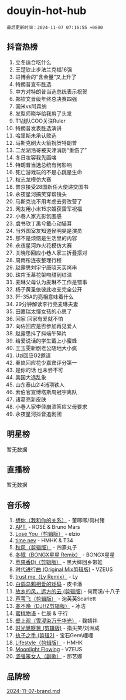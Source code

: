 # douyin-hot-hub

`最后更新时间：2024-11-07 07:16:55 +0800`

## 抖音热榜

1. 立冬适合吃什么
1. 王楚钦止步法兰克福16强
1. 进博会的“含金量”又上升了
1. 特朗普宣布胜选
1. 中方对特朗普当选总统表示祝贺
1. 郑钦文晋级年终总决赛四强
1. 国米vs阿森纳
1. 发型师晓华给我剪了头发
1. T1战队COO关注Ruler
1. 特朗普发表胜选演讲
1. 哈里斯未承认败选
1. 马斯克刷大火箭祝贺特朗普
1. 二龙湖浩哥被天津消防“重伤了”
1. 冬日妆容我先画咯
1. 特朗普当选总统有何影响
1. 死亡游戏玩的不是心跳是生命
1. 权志龙模仿大赛
1. 普京接受28国新任大使递交国书
1. 永夜星河搞笑穿帮镜头
1. 马斯克说不用考虑去劳改营了
1. 网友用小米15求婚获雷军祝福
1. 小巷人家光影氛围感
1. 虞书欣丁禹兮戴心动猫耳
1. 当外国室友知道侯明昊是演员
1. 那不是烦恼是生活里的内容
1. 永夜星河炸火花模仿大赛
1. 关晓彤回应小巷人家三折叠搭对
1. 周雨彤连夜整理行程
1. 赵露思刘宇宁唐晓天买烤串
1. 珠帘玉幕花架吻甜到红温
1. 麦琳父母认为麦琳不工作是错事
1. 杨子黄圣依彼此收支完全公开
1. 歼-35A的亮相意味着什么
1. 29分钟解读李行亮麦琳夫妻
1. 田嘉瑞太懂女孩的心思了
1. 回家 回家有爱就不怕
1. 向佐回应是否参加再见爱人
1. 赵露思抖了抖端午碎片
1. 给爱说话的学生戴上小蜜蜂
1. 王玉雯新剧老公随地大小疯
1. Uzi回应G2邀请
1. 秦岚回应花少嘉宾评分第一
1. 是你的话 也未尝不可
1. 美国大选乱象
1. 山东泰山2:4浦项铁人
1. 索伯官宣博塔斯周冠宇离队
1. 诸葛亮新皮肤
1. 小巷人家李佳崩溃答应父母要求
1. 永夜星河抖音追剧团

## 明星榜

暂无数据

## 直播榜

暂无数据

## 音乐榜

1. [想你（我和你的关系）](https://sf5-hl-cdn-tos.douyinstatic.com/obj/tos-cn-ve-2774/o8QxhcOBDYYX0zqKCjFVQXZ3RBffnRBQEogitG) - 董唧唧/何村猪
1. [APT.](https://sf5-hl-cdn-tos.douyinstatic.com/obj/tos-cn-ve-2774/oUIcRnUtZBV1JgZtxIMCAiiBSVBSEEOCFfkeMQ) - ROSÉ & Bruno Mars
1. [Lose You（剪辑版）](https://sf5-hl-cdn-tos.douyinstatic.com/obj/tos-cn-ve-2774/og9yxQxAWI86iBNr9ojBFMoWTIvDZZb8HwiGY) - elzio
1. [time nev](https://sf5-hl-cdn-tos.douyinstatic.com/obj/tos-cn-ve-2774/oc6aICzpzBCWrhCvDVi2AZmQLt0gIBxfMEfd6i) - HMHK & T34
1. [秋风（剪辑版）](https://sf5-hl-cdn-tos.douyinstatic.com/obj/tos-cn-ve-2774/ocGaU84LfAfzMd2wbXdQFpCGhBiXg82JNMRRie) - 四熹丸子
1. [冬眠（BONGX星星 Remix）](https://sf5-hl-cdn-tos.douyinstatic.com/obj/tos-cn-ve-2774/oMCfFFoE3LwQ7agAgOIG4ieExqkeAsxNBEkLdz) - BONGX星星
1. [苹果香Dj（剪辑版）](https://sf3-cdn-tos.douyinstatic.com/obj/tos-cn-ve-2774/oEeIEQbYGAOspCTRAIeYF4Ok8LgZ8NBaRe4ztR) - 黑大婶回乡带娃
1. [时代进行曲 (Original Mix剪辑版)](https://sf5-hl-cdn-tos.douyinstatic.com/obj/tos-cn-ve-2774/oYrssziLdrtiW6cKABM8n5Vfc2xwXiIBInoAkn) - VZEUS
1. [trust me（Ly Remix）](https://sf5-hl-cdn-tos.douyinstatic.com/obj/tos-cn-ve-2774/oUo1M8fz5AfmMSExABQQKFE0eCMWgsiccfqrMA) - Ly
1. [白鸽乌鸦相爱的戏码](https://sf5-hl-cdn-tos.douyinstatic.com/obj/tos-cn-ve-2774/oMVVEf6eDAOmFtNtCsEqKpIorBDM8Nkg6TZRqC) - 皮卡潘
1. [故乡的风，远方的云 (剪辑版)](https://sf5-hl-cdn-tos.douyinstatic.com/obj/tos-cn-ve-2774/ooPEdiZMrAAWisczq1WXoZYGU6GxII2UUBvYI) - 何雨溪/十八子
1. [芦苇飞（剪辑版）](https://sf3-cdn-tos.douyinstatic.com/obj/tos-cn-ve-2774/ok3IaChjEFFoK3FAMzXDEgfpeE6Al3Nv2BnfCW) - 泡芙芙Scarlett
1. [春不晚（DJHZ剪辑版）](https://sf3-cdn-tos.douyinstatic.com/obj/tos-cn-ve-2774/osEZa7YZ6wNo9QDABgfGFaCQKRQTNafsBJDnKt) - 冰洁
1. [蜜桃物语](https://sf3-cdn-tos.douyinstatic.com/obj/tos-cn-ve-2774/oIhOSCZtIACtYU4XQkngiW9kCBfVD1Fz9IYeqL) - 仁辰 & 于行
1. [壁上观（雪浸染万千华光）](https://sf5-hl-cdn-tos.douyinstatic.com/obj/tos-cn-ve-2774/ocIizBMxWi8vA8UdAMIYdYCjgBB5Z3WZWxrvY) - 鞠婧祎
1. [时光晃呀晃 (剪辑版)](https://sf5-hl-cdn-tos.douyinstatic.com/obj/tos-cn-ve-2774/o8ACeQem3gwI1x3GIYGAfKG0LJebKFRJDwRwyW) - 指尖笑/刘洲成
1. [执子之手 (剪辑2)](https://sf3-cdn-tos.douyinstatic.com/obj/tos-cn-ve-2774/oUoZLQjCc31XzqsBnBQUNgeKtYPBcgbFDwtfcu) - 宝石Gem\哩哩
1. [Lifestyle（剪辑版）](https://sf3-cdn-tos.douyinstatic.com/obj/tos-cn-ve-2774/owfqGgjwG3V5lCLaAIezFMeg3LtuKNBaZKgzPV) - HMHK
1. [Moonlight Flowing](https://sf5-hl-cdn-tos.douyinstatic.com/obj/tos-cn-ve-2774/oopZsCtRnQgOhEYmv9FfBBgwmeaQmWQQZED9tN) - VZEUS
1. [坚强笨女人（副歌）](https://sf3-cdn-tos.douyinstatic.com/obj/tos-cn-ve-2774/ospNInQiZvGWyBVg5zkNsAMct5uJIg1CrZiPL) - 那艺娜

## 品牌榜

[2024-11-07-brand.md](2024-11-07-brand.md)
